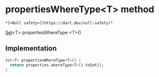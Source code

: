 


# propertiesWhereType&lt;T> method




    *[<Null safety>](https://dart.dev/null-safety)*




[Set](https://api.flutter.dev/flutter/dart-core/Set-class.html)&lt;T> propertiesWhereType
&lt;T>()








## Implementation

```dart
Set<T> propertiesWhereType<T>() {
  return properties.whereType<T>().toSet();
}
```







